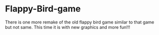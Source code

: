 # Flappy-Bird-game
There is one more remake of the old flappy bird game similar to that game but not same. This time it is with new graphics and more fun!!!
